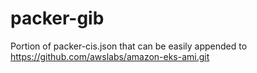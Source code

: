 # packer-gib
Portion of packer-cis.json that can be easily appended to https://github.com/awslabs/amazon-eks-ami.git
